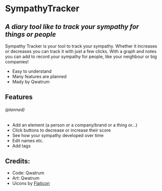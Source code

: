 # SympathyTracker
## _A diary tool like to track your sympathy for things or people_



Sympathy Tracker is your tool to track your sympathy. Whether it increases or decreases you can track it with just a few clicks. 
With a graph and notes you can add to record your sympathy for people, like your neighbour or big companies!

- Easy to understand
- Many features are planned
- Mady by Qwatrum

## Features
###### (planned)

- Add an element (a person or a company/brand or a thing or...)
- Click buttons to decrease or increase their score
- See how your sympathy developed over time
- Edit names etc.
- Add tags

## Credits:
- Code: Qwatrum
- Art: Qwatrum
- Uicons by [Flaticon](https://www.flaticon.com/uicons)
